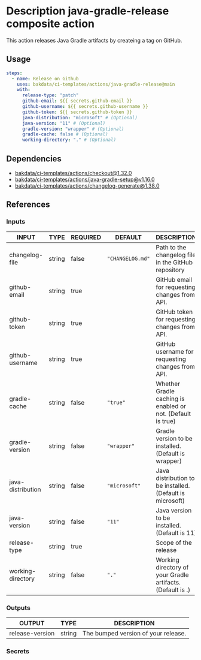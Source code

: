 # Description java-gradle-release composite action

This action releases Java Gradle artifacts by createing a tag on GitHub.

## Usage

```yaml
steps:
  - name: Release on Github
    uses: bakdata/ci-templates/actions/java-gradle-release@main
    with:
      release-type: "patch"
      github-email: ${{ secrets.github-email }}
      github-username: ${{ secrets.github-username }}
      github-token: ${{ secrets.github-token }}
      java-distribution: "microsoft" # (Optional)
      java-version: "11" # (Optional)
      gradle-version: "wrapper" # (Optional)
      gradle-cache: false # (Optional)
      working-directory: "." # (Optional)
```

## Dependencies

- [bakdata/ci-templates/actions/checkout@1.32.0](https://github.com/bakdata/ci-templates/blob/1.32.0/actions/checkout)
- [bakdata/ci-templates/actions/java-gradle-setup@v1.16.0](https://github.com/bakdata/ci-templates/blob/v1.16.0/actions/java-gradle-setup)
- [bakdata/ci-templates/actions/changelog-generate@1.38.0](https://github.com/bakdata/ci-templates/blob/1.38.0/actions/changelog-generate)

## References

### Inputs

<!-- AUTO-DOC-INPUT:START - Do not remove or modify this section -->

| INPUT             | TYPE   | REQUIRED | DEFAULT          | DESCRIPTION                                                 |
| ----------------- | ------ | -------- | ---------------- | ----------------------------------------------------------- |
| changelog-file    | string | false    | `"CHANGELOG.md"` | Path to the changelog file in the GitHub repository         |
| github-email      | string | true     |                  | GitHub email for requesting changes from API.               |
| github-token      | string | true     |                  | GitHub token for requesting changes from API.               |
| github-username   | string | true     |                  | GitHub username for requesting changes from API.            |
| gradle-cache      | string | false    | `"true"`         | Whether Gradle caching is enabled or not. (Default is true) |
| gradle-version    | string | false    | `"wrapper"`      | Gradle version to be installed. (Default is wrapper)        |
| java-distribution | string | false    | `"microsoft"`    | Java distribution to be installed. (Default is microsoft)   |
| java-version      | string | false    | `"11"`           | Java version to be installed. (Default is 11)               |
| release-type      | string | true     |                  | Scope of the release                                        |
| working-directory | string | false    | `"."`            | Working directory of your Gradle artifacts. (Default is .)  |

<!-- AUTO-DOC-INPUT:END -->

### Outputs

<!-- AUTO-DOC-OUTPUT:START - Do not remove or modify this section -->

| OUTPUT          | TYPE   | DESCRIPTION                         |
| --------------- | ------ | ----------------------------------- |
| release-version | string | The bumped version of your release. |

<!-- AUTO-DOC-OUTPUT:END -->

### Secrets
